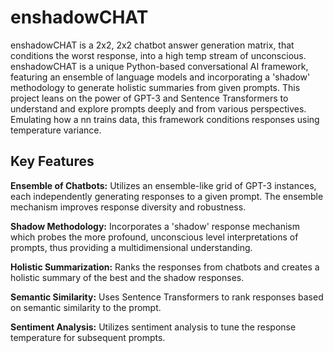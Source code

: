# enshadowCHAT

enshadowCHAT is a 2x2,  2x2 chatbot answer generation matrix, that conditions the worst response, into a high temp stream of unconscious. enshadowCHAT is a unique Python-based conversational AI framework, featuring an ensemble of language models and incorporating a 'shadow' methodology to generate holistic summaries from given prompts. This project leans on the power of GPT-3 and Sentence Transformers to understand and explore prompts deeply and from various perspectives. Emulating how a nn trains data, this framework conditions responses using temperature variance. 

## Key Features

**Ensemble of Chatbots:** Utilizes an ensemble-like grid of GPT-3 instances, each independently generating responses to a given prompt. The ensemble mechanism improves response diversity and robustness.

**Shadow Methodology:** Incorporates a 'shadow' response mechanism which probes the more profound, unconscious level interpretations of prompts, thus providing a multidimensional understanding.

**Holistic Summarization:** Ranks the responses from chatbots and creates a holistic summary of the best and the shadow responses.

**Semantic Similarity:** Uses Sentence Transformers to rank responses based on semantic similarity to the prompt.

**Sentiment Analysis:** Utilizes sentiment analysis to tune the response temperature for subsequent prompts.
